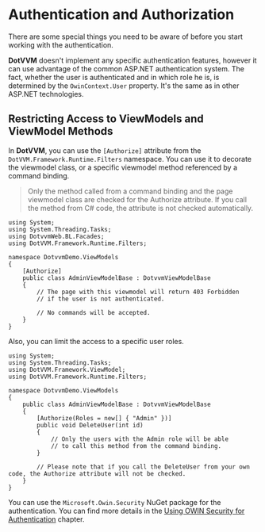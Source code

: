 # Authentication and Authorization

There are some special things you need to be aware of before you start working 
with the authentication.

**DotVVM** doesn't implement any specific authentication features, however it 
can use advantage of the common ASP.NET authentication system. The fact, whether
the user is authenticated and in which role he is, is determined by the 
`OwinContext.User` property. It's the same as in other ASP.NET technologies.


## Restricting Access to ViewModels and ViewModel Methods

In **DotVVM**, you can use the `[Authorize]` attribute from the `DotVVM.Framework.Runtime.Filters` namespace. You can use it to decorate the viewmodel class, or a specific viewmodel method referenced by a command binding.

> Only the method called from a command binding and the page viewmodel class are checked for the Authorize attribute. If you call the method from C# code, the attribute is not checked automatically.

```CSHARP
using System;
using System.Threading.Tasks;
using DotvvmWeb.BL.Facades;
using DotVVM.Framework.Runtime.Filters;

namespace DotvvmDemo.ViewModels
{
    [Authorize]
    public class AdminViewModelBase : DotvvmViewModelBase
    {
        // The page with this viewmodel will return 403 Forbidden
        // if the user is not authenticated.

        // No commands will be accepted.
    }
}
```

Also, you can limit the access to a specific user roles.

```CSHARP
using System;
using System.Threading.Tasks;
using DotVVM.Framework.ViewModel;
using DotVVM.Framework.Runtime.Filters;

namespace DotvvmDemo.ViewModels
{
    public class AdminViewModelBase : DotvvmViewModelBase
    {
        [Authorize(Roles = new[] { "Admin" })]
        public void DeleteUser(int id)
        {
            // Only the users with the Admin role will be able
            // to call this method from the command binding.
        }

        // Please note that if you call the DeleteUser from your own code, the Authorize attribute will not be checked.
    }
}
```

You can use the `Microsoft.Owin.Security` NuGet package for the authentication. You can find more details in the 
[Using OWIN Security for Authentication](/docs/tutorials/advanced-owin-security/{branch}) chapter. 